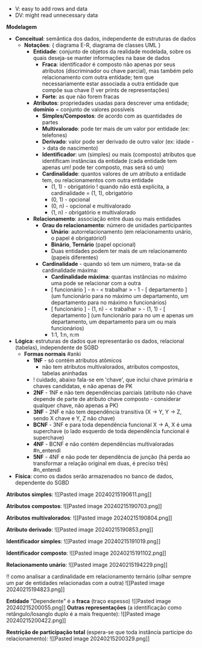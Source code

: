 * V: easy to add rows and data
* DV: might read unnecessary data

**Modelagem**
* **Conceitual**: semântica dos dados, independente de estruturas de dados
	* **Notações**: { diagrama E-R, diagrama de classes UML } 
		* **Entidade**: conjunto de objetos da realidade modelada, sobre os quais deseja-se manter informações na base de dados
			* **Fraca**: identificador é composto não apenas por seus atributos (discriminador ou chave parcial), mas também pelo relacionamento com outra entidade; tem que necessariamente estar associada a outra entidade que compõe sua chave (! ver prints de representações)
			* **Forte**: as que não forem fracas
		* **Atributos**: propriedades usadas para descrever uma entidade; **domínio** = conjunto de valores possíveis
			* **Simples/Compostos**: de acordo com as quantidades de partes
			* **Multivalorado**: pode ter mais de um valor por entidade (ex: telefones)
			* **Derivado**: valor pode ser derivado de outro valor (ex: idade -> data de nascimento)
			* **Identificador**: um (simples) ou mais (composto) atributos que identificam instâncias da entidade (cada entidade tem apenas um! pode ter composto, mas será só um)
			* **Cardinalidade**: quantos valores de um atributo a entidade tem, ou relacionamentos com outra entidade 
				* (1, 1) - obrigatório ! quando não está explícita, a cardinalidade = (1, 1), obrigatório
				* (0, 1) - opcional
				* (0, n) - opcional e multivalorado
				* (1, n) - obrigatório e multivalorado
		* **Relacionamento**: associação entre duas ou mais entidades
			* **Grau do relacionamento**: número de unidades participantes
				* **Unário**: autorrelacionamento (em relacionamento unário, o papel é obrigatório!)
				* **Binário**, **Ternário** (papel opcional)
				* Duas entidades podem ter mais de um relacionamento (papeis diferentes)
			* **Cardinalidade** - quando só tem um número, trata-se da cardinalidade máxima:
				* **Cardinalidade máxima**: quantas instâncias no máximo uma pode se relacionar com a outra
				* [ funcionário ] - n - < trabalhar > - 1 - [ departamento ] (um funcionário para no máximo um departamento, um departamento para no máximo n funcionários)
				* [ funcionário ] - (1, n) - < trabalhar > - (1, 1) - [ departamento ] (um funcionário para no um e apenas um departamento, um departamento para um ou mais funcionários)
				* 1:1, 1:n, n:m
* **Lógica**: estruturas de dados que representarão os dados, relacional (tabelas), independente de SGBD
	* **Formas normais** #anki
		* **1NF** - só contém atributos atômicos
			* não tem atributos multivalorados, atributos compostos, tabelas aninhadas
		* ! cuidado, abaixo fala-se em 'chave', que inclui chave primária e chaves candidatas, e não apenas de PK
		* **2NF** - 1NF e não tem dependências parciais (atributo não chave depende de parte de atributo chave composto - considerar qualquer chave, não apenas a PK)
		* **3NF** - 2NF e não tem dependência transitiva (X -> Y, Y -> Z, sendo X chave e Y, Z não chave)
		* **BCNF** - 3NF e para toda dependência funcional X -> A, X é uma superchave (o lado esquerdo de toda dependência funcional é superchave)
		* **4NF** - BCNF e não contém dependências multivaloradas #n_entendi 
		* **5NF** - 4NF e não pode ter dependência de junção (há perda ao transformar a relação original em duas, é preciso três) #n_entendi 
* **Física**: como os dados serão armazenados no banco de dados, dependente do SGBD



**Atributos simples**:
![[Pasted image 20240215190611.png]] 

**Atributos compostos**:
![[Pasted image 20240215190703.png]]

**Atributos multivalorados**:
![[Pasted image 20240215190804.png]]

**Atributo derivado**:
![[Pasted image 20240215190853.png]]

**Identificador simples**:
![[Pasted image 20240215191019.png]]

**Identificador composto**:
![[Pasted image 20240215191102.png]]

**Relacionamento unário**:
![[Pasted image 20240215194229.png]]

!! como analisar a cardinalidade em relacionamento ternário (olhar sempre um par de entidades relacionadas com a outra)
![[Pasted image 20240215194823.png]]

**Entidade** "Dependente" é a **fraca** (traço espesso)
![[Pasted image 20240215200055.png]]
**Outras representações** (a identificação como retângulo/losanglo duplo é a mais frequente):
![[Pasted image 20240215200422.png]]


**Restrição de participação total** (espera-se que toda instância participe do relacionamento):
![[Pasted image 20240215200329.png]]